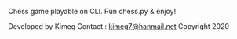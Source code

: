 Chess game playable on CLI.
Run chess.py & enjoy!

Developed by Kimeg
Contact : kimeg7@hanmail.net
Copyright 2020
